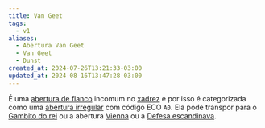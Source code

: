 ```yaml
---
title: Van Geet
tags:
  - v1
aliases:
  - Abertura Van Geet
  - Van Geet
  - Dunst
created_at: 2024-07-26T13:21:33-03:00
updated_at: 2024-08-16T13:47:28-03:00
---
```


É uma [abertura de flanco](Xadrez_Aberturas_de_flanco.md) incomum no [xadrez](../../../../sementes/2024/07/06/Xadrez.md) e por isso é categorizada como uma [abertura irregular](../../../../sementes/2024/07/06/Xadrez_Aberturas_irregulares.md) com código ECO `A0`. Ela pode transpor para o [Gambito do rei](Xadrez_Gambito_do_rei.md) ou a abertura [Vienna](../../../../ideias/2024/07/08/Xadrez_Abertura_Vienna.md) ou a [Defesa escandinava](../../../../ideias/2024/07/12/Xadrez_Defesa_escandinava.md).